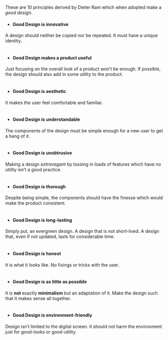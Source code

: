 These are 10 principles derived by Dieter Ram which when adopted make a *good design*.

* #### Good Design is innovative
A design should neither be copied nor be repeated. It must have a unique identity.
<br><br>

* #### Good Design makes a product useful
Just focusing on the overall look of a product won’t be enough. If possible, the design should also add in some utility to the product.
<br><br>

* #### Good Design is aesthetic
It makes the user feel comfortable and familiar.
<br><br>

* #### Good Design is understandable
The components of the design must be simple enough for a new user to get a hang of it.
<br><br>

* #### Good Design is unobtrusive
Making a design *extravagant* by tossing in loads of features which have no utility isn’t a good practice.
<br><br>
* #### Good Design is thorough
Despite being simple, the components should have the finesse which would make the product consistent.
<br><br>

* #### Good Design is long-lasting
Simply put, an evergreen design. A design that is not short-lived. A design that, even if not updated, lasts for considerable time. 
<br><br>

* #### Good Design is honest
It is what it looks like. No fixings or tricks with the user.
<br><br>

* #### Good Design is as little as possible
It is **not** exactly **minimalism** but an adaptation of it. Make the design such that it makes sense all together.
<br><br>

* #### Good Design is environment-friendly
Design isn’t limited to the digital screen. It should not harm the environment just for good-looks or good-utility.